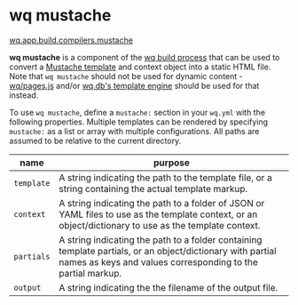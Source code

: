 wq mustache
===========

[wq.app.build.compilers.mustache]

**wq mustache** is a component of the [wq build process] that can be used to convert a [Mustache template] and context object into a static HTML file.  Note that `wq mustache` should not be used for dynamic content - [wq/pages.js] and/or [wq.db's template engine] should be used for that instead.

To use `wq mustache`, define a `mustache:` section in your `wq.yml` with the following properties.  Multiple templates can be rendered by specifying `mustache:` as a list or array with multiple configurations.  All paths are assumed to be relative to the current directory.

 name | purpose
------|---------
`template` | A string indicating the path to the template file, or a string containing the actual template markup.
`context` | A string indicating the path to a folder of JSON or YAML files to use as the template context, or an object/dictionary to use as the template context.
`partials` | A string indicating the path to a folder containing template partials, or an object/dictionary with partial names as keys and values corresponding to the partial markup.
`output` | A string indicating the the filename of the output file.

[wq.app.build.compilers.mustache]: https://github.com/wq/wq.app/blob/v0.7.3/build/compilers.py#L54-L78
[wq build process]: https://wq.io/docs/build
[Mustache template]: https://wq.io/docs/templates
[wq/pages.js]: https://wq.io/docs/pages-js
[wq.db's template engine]: https://wq.io/docs/template.py

